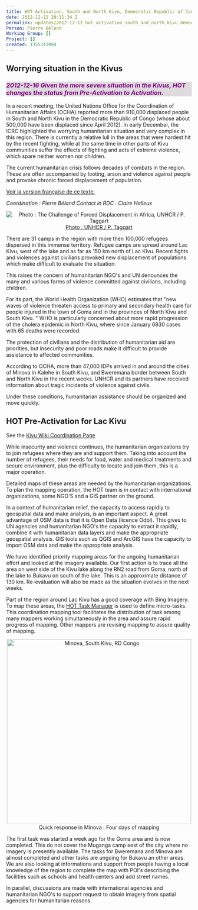 ```yaml
---
title: HOT Activation, South and North Kivu, Democratic Republic of Congo
date: 2012-12-12 20:11:34 Z
permalink: updates/2012-12-12_hot_activation_south_and_north_kivu_democratic_republic_of_congo
Person: Pierre Béland
Working Group: []
Project: []
created: 1355343094
---
```


<h2>Worrying situation in the Kivus</h2>

<h3 style="color:purple;background-color:#dedade"><em>2012-12-16  Given the more severe situation in the Kivus, HOT changes the status from Pre-Activation to Activation.</em></h3>

In a recent meeting, the United Nations Office for the Coordination of Humanitarian Affairs (OCHA) reported more than 910,000 displaced people in South and North Kivu in the Democratic Republic of Congo  (whose about 500,000 have been displaced since April 2012). In early December, the ICRC highlighted the worrying humanitarian situation and very complex in this region. There is currently a relative lull in the areas that were hardest hit by the recent fighting, while at the same time in other parts of Kivu communities suffer the effects of fighting and acts of extreme violence, which spare neither women nor children.

The current humanitarian crisis follows decades of combats in the region. These are often accompanied by looting, arson and violence against people and provoke chronic forced displacement of population.
<!--break-->
<a href="2012-12-13_hot_pre_activation_sud_et_nord_kivu_république_démocratique_du_congo">Voir la version française de ce texte.</a>

<em>Coordination : Pierre Béland</em>
<em>Contact in RDC : Claire Halleux</em>

<div style='text-align:center;position:relative;margin:auto;'>
<img src='http://hot.openstreetmap.org/sites/default/files/imagecache/update_content/unhcr-p-taggart-forced-displacement-4ad5d6fc9.jpg' title='Photo : The Challenge of Forced Displacement in Africa,  UNHCR / P. Taggart' style='position:relative;margin:auto;'/><a href='http://www.unhcr.org/pages/4ad6d6f31c8.html'>Photo : UNHCR / P. Taggart</a>
<br/></div>

There are 31 camps in the region with more then 100,000 refugees dispersed in this immense territory. Refugee camps are spread around Lac Kivu, west of the lake and as far as 150 km north of Lac Kivu. Recent fights and violences against civilians provoked new displacement of populations which make difficult to evaluate the situation.

This raises the concern of humanitarian NGO's and UN denounces the many and various forms of violence committed against civilians, including children.

For its part, the World Health Organization (WHO) estimates that "new waves of violence threaten access to primary and secondary health care for people injured in the town of Goma and in the provinces of North Kivu and South Kivu. " WHO is particularly concerned about more rapid progression of the cholera epidemic in North Kivu, where since January 6830 cases with 65 deaths were recorded.

The protection of civilians and the distribution of humanitarian aid are priorities, but insecurity and poor roads make it difficult to provide assistance to affected communities.

According to OCHA, more than 47,000 IDPs arrived in and around the cities of Minova in Kalehe in South Kivu, and Bweremana border between South and North Kivu in the recent weeks. UNHCR and its partners have received information about tragic incidents of violence against civils.

Under these conditions, humanitarian assistance should be organized and move quickly. 

<h2>HOT Pre-Activation for Lac Kivu</h2>

See the <a href="http://wiki.openstreetmap.org/wiki/RD_Congo_Kivu">Kivu Wiki Coordination Page</a>

While insecurity and violence continues, the humanitarian organizations try to join refugees where they are and support them. Taking into account the number of refugees, their needs for food, water and medical treatments and secure environment, plus the difficulty to locate and join them, this is a major operation. 

Detailed maps of these areas are needed by the humanitarian organizations. To plan the mapping operation, the HOT team is in contact with international organizations,  some NGO'S and a GIS partner on the ground. 

In a context of humanitarian relief, the capacity to access  rapidly to geospatial data and make analysis, is an important aspect. A great advantage of OSM data is that it is Open Data (licence Odbl). This gives to UN agencies and humanitarian NGO's the capacity to extract it rapidly, combine it with humanitarian data layers and make the appropriate geospatial analysis. GIS tools such as QGIS and ArcGIS have the capacity to import OSM data and make the appropriate analysis. 

We have identified priority mapping areas for the ungoing humanitarian effort and looked at the imagery available. Our first action is to trace all the area on west side of the Kivu lake along the RN2 road from Goma, north of the lake to Bukavu on south of the lake. This is an approximate distance of  130 km.  Re-evaluation will also be made as the situation evolves in the next weeks.

Part of the region around Lac Kivu has a good coverage with Bing Imagery. To map these areas,  the <a href='http://tasks.hotosm.org'>HOT Task Manager</a> is used to define micro-tasks. This coordination mapping tool facilitates the distribution of task among many mappers working simultaneously in the area and assure rapid progress of mapping. Other mappers are revising mapping to assure quality of mapping.

<div style='text-align:center;'>
<img style='width:500px;position:relative;margin:auto;' src='http://wiki.openstreetmap.org/w/images/e/e8/HOT-Task-Manager-before-after-minova-kivu-rdc.png'  alt='Minova, South Kivu, RD Congo'/>	Quick response in Minova : Four days of mapping<br/>
</div>


The first task was started a week ago for the Goma area and is now completed. This do not cover the  Muganga camp eest of the city where no imagery is presently available. The tasks for Bweremana and Minova are almost completed and other tasks are ungoing for Bukavu an other areas. We are also looking at informations and support from people having a local knowledge of the region to complete the map with POI's describing the facilities such as schools and health centers and add street names.

In parallel, discussions are made with international agencies and humanitarian NGO's to support request to obtain imagery from spatial agencies for humanitarian reasons.
